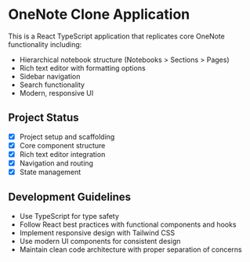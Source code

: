 # OneNote Clone Application

This is a React TypeScript application that replicates core OneNote functionality including:
- Hierarchical notebook structure (Notebooks > Sections > Pages)
- Rich text editor with formatting options
- Sidebar navigation
- Search functionality
- Modern, responsive UI

## Project Status
- [x] Project setup and scaffolding
- [x] Core component structure
- [x] Rich text editor integration
- [x] Navigation and routing
- [x] State management

## Development Guidelines
- Use TypeScript for type safety
- Follow React best practices with functional components and hooks
- Implement responsive design with Tailwind CSS
- Use modern UI components for consistent design
- Maintain clean code architecture with proper separation of concerns